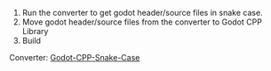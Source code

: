 1. Run the converter to get godot header/source files in snake case.
2. Move godot header/source files from the converter to Godot CPP Library
3. Build

Converter: [Godot-CPP-Snake-Case](https://github.com/MasDhany/Godot-CPP-Snake-Case/tree/3807f18653f47b88b977542bb6b7eca6cb6853f6)
